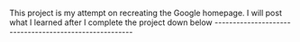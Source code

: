 This project is my attempt on recreating the Google homepage.
I will post what I learned after I complete the project down below
    -------------------------------------------------------
